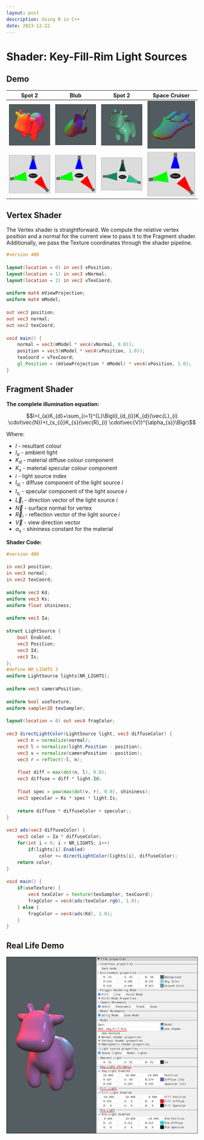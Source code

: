 ```yaml
---
layout: post
description: Using R in C++
date: 2023-12-22
---
```

# Shader: Key-Fill-Rim Light Sources

## Demo

| Spot 2                      | Blub                        | Spot 2            | Space Cruiser               |
|-----------------------------|-----------------------------|-------------------|-----------------------------|
| ![Spot](/assets/blog/2023/spotRFL.png)    | ![cruiser](/assets/blog/2023/blubRFL.png) | ![shroom](/assets/blog/2023/spotRFL2.png)   | ![oozey](/assets/blog/2023/cruiserRFL.png) |
| ![3L-even](/assets/blog/2023/3L-even.png) | ![3L-even](/assets/blog/2023/3L-even.png) | ![3L-green](/assets/blog/2023/3L-green.png) | ![3L-even](/assets/blog/2023/3L-even.png)  |

## Vertex Shader

The Vertex shader is straightforward. We compute the relative vertex position and a normal for the current view to pass it to the Fragment shader. Additionally, we pass the Texture coordinates through the shader pipeline.

```glsl
#version 400

layout(location = 0) in vec3 vPosition;
layout(location = 1) in vec3 vNormal;
layout(location = 2) in vec2 vTexCoord;

uniform mat4 mViewProjection;
uniform mat4 mModel;

out vec3 position;
out vec3 normal;
out vec2 texCoord;

void main() {
    normal = vec3(mModel * vec4(vNormal, 0.0));
    position = vec3(mModel * vec4(vPosition, 1.0));
    texCoord = vTexCoord;
    gl_Position = (mViewProjection * mModel) * vec4(vPosition, 1.0);
}
```

## Fragment Shader

**The complete illumination equation:**

$$I=I_{a}K_{d}+\sum_{i=1}^{L}\Bigl(I_{d_{i}}K_{d}(\vec{L}_{i} \cdot\vec{N})+I_{s_{i}}K_{s}(\vec{R}_{i} \cdot\vec{V})^{\alpha_{s}}\Bigr)$$

Where:

- $I$ - resultant colour
- $I_{a}$ - ambient light
- $K_{d}$ - material diffuse colour component
- $K_{s}$ - material specular colour component
- $i$ - light source index
- $I_{d_{i}}$ - diffuse component of the light source $i$
- $I_{s_{i}}$ - specular component of the light source $i$
- $\vec{L}_{i}$ - direction vector of the light source $i$
- $\vec{N}$ - surface normal for vertex
- $\vec{R}_{i}$ - reflection vector of the light source $i$
- $\vec{V}$ - view direction vector
- $\alpha_{s}$ - shininess constant for the material

**Shader Code:**

```glsl
#version 400

in vec3 position;
in vec3 normal;
in vec2 texCoord;

uniform vec3 Kd;
uniform vec3 Ks;
uniform float shininess;

uniform vec3 Ia;

struct LightSource {
    bool Enabled;
    vec3 Position;
    vec3 Id;
    vec3 Is;
};
#define NR_LIGHTS 3
uniform LightSource lights[NR_LIGHTS];

uniform vec3 cameraPosition;

uniform bool useTexture;
uniform sampler2D texSampler;

layout(location = 0) out vec4 fragColor;

vec3 directLightColor(LightSource light, vec3 diffuseColor) {
    vec3 n = normalize(normal);
    vec3 l = normalize(light.Position - position);
    vec3 v = normalize(cameraPosition - position);
    vec3 r = reflect(-l, n);

    float diff = max(dot(n, l), 0.0);
    vec3 diffuse = diff * light.Id;

    float spec = pow(max(dot(v, r), 0.0), shininess);
    vec3 specular = Ks * spec * light.Is;

    return diffuse * diffuseColor + specular;;
}

vec3 ads(vec3 diffuseColor) {
    vec3 color = Ia * diffuseColor;
    for(int i = 0; i < NR_LIGHTS; i++)
        if(lights[i].Enabled)
            color += directLightColor(lights[i], diffuseColor);
    return color;
}

void main() {
    if(useTexture) {
        vec4 texColor = texture(texSampler, texCoord);
        fragColor = vec4(ads(texColor.rgb), 1.0);
    } else {
        fragColor = vec4(ads(Kd), 1.0);
    }
}
```

## Real Life Demo

![Hemispheric Demo](/assets/blog/2023/key_fill_rim_demo.png)


<script type="text/javascript" src="http://cdn.mathjax.org/mathjax/latest/MathJax.js?config=TeX-AMS-MML_HTMLorMML"></script>
<script type="text/x-mathjax-config">
    MathJax.Hub.Config({ tex2jax: {inlineMath: [['$', '$']]}, messageStyle: "none" });
</script>
